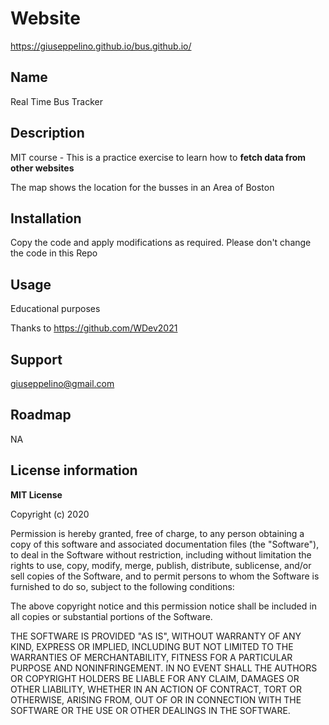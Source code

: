 # Website
https://giuseppelino.github.io/bus.github.io/

## Name  
Real Time Bus Tracker

## Description  
MIT course - This is a practice exercise to learn how to **fetch data from other websites**

The map shows the location for the busses in an Area of Boston

## Installation 
Copy the code and apply modifications as required.  Please don't change the code in this Repo

## Usage
Educational purposes

Thanks to https://github.com/WDev2021

## Support
giuseppelino@gmail.com

## Roadmap
NA

## License information
**MIT License**

Copyright (c) 2020 

Permission is hereby granted, free of charge, to any person obtaining a copy
of this software and associated documentation files (the "Software"), to deal
in the Software without restriction, including without limitation the rights
to use, copy, modify, merge, publish, distribute, sublicense, and/or sell
copies of the Software, and to permit persons to whom the Software is
furnished to do so, subject to the following conditions:

The above copyright notice and this permission notice shall be included in all
copies or substantial portions of the Software.

THE SOFTWARE IS PROVIDED "AS IS", WITHOUT WARRANTY OF ANY KIND, EXPRESS OR
IMPLIED, INCLUDING BUT NOT LIMITED TO THE WARRANTIES OF MERCHANTABILITY,
FITNESS FOR A PARTICULAR PURPOSE AND NONINFRINGEMENT. IN NO EVENT SHALL THE
AUTHORS OR COPYRIGHT HOLDERS BE LIABLE FOR ANY CLAIM, DAMAGES OR OTHER
LIABILITY, WHETHER IN AN ACTION OF CONTRACT, TORT OR OTHERWISE, ARISING FROM,
OUT OF OR IN CONNECTION WITH THE SOFTWARE OR THE USE OR OTHER DEALINGS IN THE
SOFTWARE.
